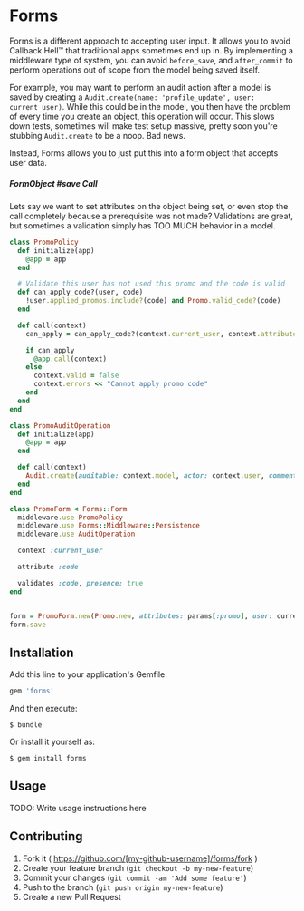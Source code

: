 # Forms

Forms is a different approach to accepting user input. It allows you to avoid Callback Hell™ that traditional apps sometimes end up in.
By implementing a middleware type of system, you can avoid `before_save`, and `after_commit` to perform operations out of scope from the model being saved itself.

For example, you may want to perform an audit action after a model is saved by creating a `Audit.create(name: 'profile_update', user: current_user)`.
While this could be in the model, you then have the problem of every time you create an object, this operation will occur.
This slows down tests, sometimes will make test setup massive, pretty soon you're stubbing `Audit.create` to be a noop. Bad news.

Instead, Forms allows you to just put this into a form object that accepts user data.

##### FormObject #save Call

Lets say we want to set attributes on the object being set, or even stop the call completely because a prerequisite was not made? Validations are great, but sometimes a validation simply has TOO MUCH behavior in a model.

```ruby
class PromoPolicy
  def initialize(app)
    @app = app
  end

  # Validate this user has not used this promo and the code is valid
  def can_apply_code?(user, code)
    !user.applied_promos.include?(code) and Promo.valid_code?(code)
  end

  def call(context)
    can_apply = can_apply_code?(context.current_user, context.attributes[:code])

    if can_apply
      @app.call(context)
    else
      context.valid = false
      context.errors << "Cannot apply promo code"
    end
  end
end

class PromoAuditOperation
  def initialize(app)
    @app = app
  end

  def call(context)
    Audit.create(auditable: context.model, actor: context.user, comment: "Applied promo code: #{context.params[:code]}")
  end
end

class PromoForm < Forms::Form
  middleware.use PromoPolicy
  middleware.use Forms::Middleware::Persistence
  middleware.use AuditOperation

  context :current_user

  attribute :code

  validates :code, presence: true
end


form = PromoForm.new(Promo.new, attributes: params[:promo], user: current_user)
form.save
```

## Installation

Add this line to your application's Gemfile:

```ruby
gem 'forms'
```

And then execute:

    $ bundle

Or install it yourself as:

    $ gem install forms

## Usage

TODO: Write usage instructions here

## Contributing

1. Fork it ( https://github.com/[my-github-username]/forms/fork )
2. Create your feature branch (`git checkout -b my-new-feature`)
3. Commit your changes (`git commit -am 'Add some feature'`)
4. Push to the branch (`git push origin my-new-feature`)
5. Create a new Pull Request
